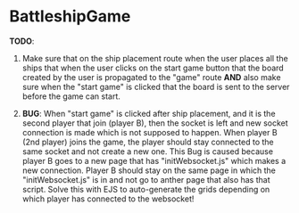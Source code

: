 # BattleshipGame

**TODO**: 

1. Make sure that on the ship placement route when the user places all the ships that when the user clicks on the start game button that the board created by the user is propagated to the "game" route **AND** also make sure when the "start game" is clicked that the board is sent to the server before the game can start.

2. **BUG**: When "start game" is clicked after ship placement, and it is the second player that join (player B), then the socket is left and new socket connection is made which is not supposed to happen. When player B (2nd player) joins the game, the player should stay connected to the same socket and not create a new one. This Bug is caused because player B goes to a new page that has "initWebsocket.js" which makes a new connection. Player B should stay on the same page in which the "initWebsocket.js" is in and not go to anther page that also has that script. Solve this with EJS to auto-generate the grids depending on which player has connected to the websocket!